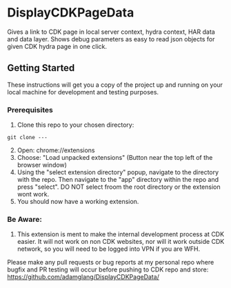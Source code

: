 # DisplayCDKPageData
Gives a link to CDK page in local server context, hydra context, HAR data and data layer. Shows debug parameters as easy to read json objects for given CDK hydra page in one click.

## Getting Started

These instructions will get you a copy of the project up and running on your local machine for development and testing purposes.

### Prerequisites

1. Clone this repo to your chosen directory:
```
git clone ---
```
2. Open: chrome://extensions
3. Choose: "Load unpacked extensions" (Button near the top left of the browser window)
4. Using the "select extension directory" popup, navigate to the directory with the repo. Then navigate to the "app" directory within the repo and press "select". DO NOT select froom the root directory or the extension wont work.
5. You should now have a working extension.

### Be Aware:
1. This extension is ment to make the internal development process at CDK easier. It will not work on non CDK websites, nor will it work outside CDK network, so you will need to be logged into VPN if you are WFH.

Please make any pull requests or bug reports at my personal repo where bugfix and PR testing will occur before pushing to CDK repo and store: https://github.com/adamglang/DisplayCDKPageData/

